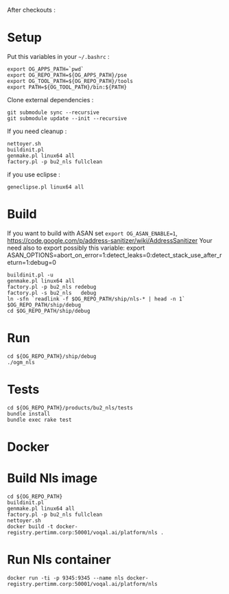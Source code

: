 After checkouts :


Setup
=====

Put this variables in your `~/.bashrc` :

```
export OG_APPS_PATH=`pwd`
export OG_REPO_PATH=${OG_APPS_PATH}/pse
export OG_TOOL_PATH=${OG_REPO_PATH}/tools
export PATH=${OG_TOOL_PATH}/bin:${PATH}
```

Clone external dependencies :

```
git submodule sync --recursive
git submodule update --init --recursive
```

If you need cleanup :

```
nettoyer.sh
buildinit.pl
genmake.pl linux64 all
factory.pl -p bu2_nls fullclean
```

if you use eclipse :

```
geneclipse.pl linux64 all
```


Build
=====

If you want to build with ASAN set `export OG_ASAN_ENABLE=1`, https://code.google.com/p/address-sanitizer/wiki/AddressSanitizer
Your need also to export possibly this variable:
export ASAN_OPTIONS=abort_on_error=1:detect_leaks=0:detect_stack_use_after_return=1:debug=0

```
buildinit.pl -u
genmake.pl linux64 all
factory.pl -p bu2_nls redebug
factory.pl -s bu2_nls   debug
ln -sfn `readlink -f $OG_REPO_PATH/ship/nls-* | head -n 1` $OG_REPO_PATH/ship/debug
cd $OG_REPO_PATH/ship/debug

```

Run
===

```
cd ${OG_REPO_PATH}/ship/debug
./ogm_nls
```

Tests
===

```
cd ${OG_REPO_PATH}/products/bu2_nls/tests
bundle install
bundle exec rake test
```

Docker
============

# Build Nls image

```
cd ${OG_REPO_PATH}
buildinit.pl
genmake.pl linux64 all
factory.pl -p bu2_nls fullclean
nettoyer.sh
docker build -t docker-registry.pertimm.corp:50001/voqal.ai/platform/nls .
```

# Run Nls container
```
docker run -ti -p 9345:9345 --name nls docker-registry.pertimm.corp:50001/voqal.ai/platform/nls
```
